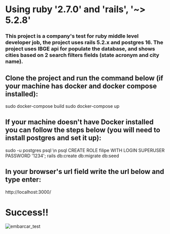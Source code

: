 # Using ruby '2.7.0' and 'rails', '~> 5.2.8'

### This project is a company's test for ruby middle level developer job, the project uses rails 5.2.x and postgres 16. The project uses IBGE api for populate the database, and shows cities based on 2 search filters fields (state acronym and city name).

## Clone the project and run the command below (if your machine has docker and docker compose installed):

  sudo docker-compose build
  sudo docker-compose up

## If your machine doesn't have Docker installed you can follow the steps below (you will need to install postgres and set it up):

  sudo -u postgres psql \n
  psql
  CREATE ROLE filipe WITH LOGIN SUPERUSER PASSWORD '1234';
  rails db:create db:migrate db:seed

## In your browser's url field write the url below and type enter: 

  http://localhost:3000/

# Success!!

![embarcar_test](https://github.com/user-attachments/assets/f5c89450-246f-4bea-9881-383b29d69553)
